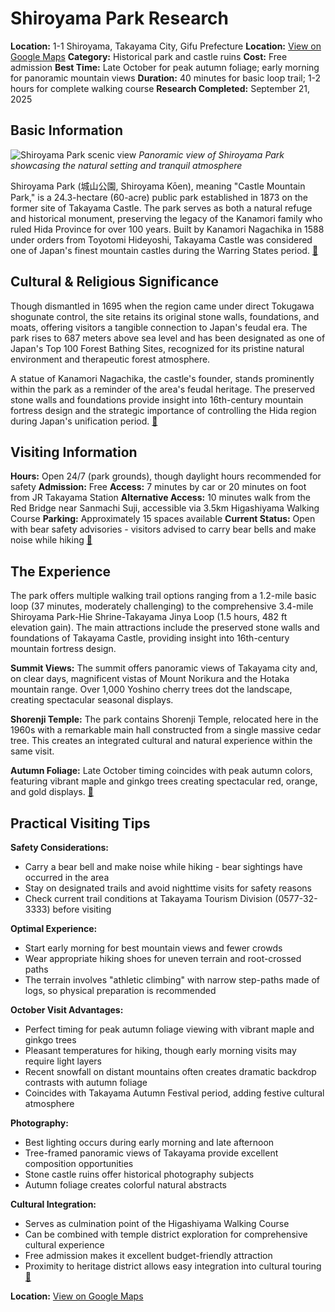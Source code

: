 # Shiroyama Park Research

**Location:** 1-1 Shiroyama, Takayama City, Gifu Prefecture
**Location:** [View on Google Maps](https://maps.google.com/maps?q=36.1397301,137.2628787)
**Category:** Historical park and castle ruins
**Cost:** Free admission
**Best Time:** Late October for peak autumn foliage; early morning for panoramic mountain views
**Duration:** 40 minutes for basic loop trail; 1-2 hours for complete walking course
**Research Completed:** September 21, 2025

## Basic Information

![Shiroyama Park scenic view](https://cdn.visitgifu.com/wp/2020/03/f8f0f794-078_1.jpg)
*Panoramic view of Shiroyama Park showcasing the natural setting and tranquil atmosphere*

Shiroyama Park (城山公園, Shiroyama Kōen), meaning "Castle Mountain Park," is a 24.3-hectare (60-acre) public park established in 1873 on the former site of Takayama Castle. The park serves as both a natural refuge and historical monument, preserving the legacy of the Kanamori family who ruled Hida Province for over 100 years. Built by Kanamori Nagachika in 1588 under orders from Toyotomi Hideyoshi, Takayama Castle was considered one of Japan's finest mountain castles during the Warring States period. [🔗](https://visitgifu.com/see-do/shiroyama-park/)

## Cultural & Religious Significance

Though dismantled in 1695 when the region came under direct Tokugawa shogunate control, the site retains its original stone walls, foundations, and moats, offering visitors a tangible connection to Japan's feudal era. The park rises to 687 meters above sea level and has been designated as one of Japan's Top 100 Forest Bathing Sites, recognized for its pristine natural environment and therapeutic forest atmosphere.

A statue of Kanamori Nagachika, the castle's founder, stands prominently within the park as a reminder of the area's feudal heritage. The preserved stone walls and foundations provide insight into 16th-century mountain fortress design and the strategic importance of controlling the Hida region during Japan's unification period. [🔗](https://www.japan-experience.com/all-about-japan/takayama/parks-gardens/shiroyama-park)

## Visiting Information

**Hours:** Open 24/7 (park grounds), though daylight hours recommended for safety
**Admission:** Free
**Access:** 7 minutes by car or 20 minutes on foot from JR Takayama Station
**Alternative Access:** 10 minutes walk from the Red Bridge near Sanmachi Suji, accessible via 3.5km Higashiyama Walking Course
**Parking:** Approximately 15 spaces available
**Current Status:** Open with bear safety advisories - visitors advised to carry bear bells and make noise while hiking
[🔗](https://www.city.takayama.lg.jp/shisetsu/1004139/1000036/1001575.html)

## The Experience

The park offers multiple walking trail options ranging from a 1.2-mile basic loop (37 minutes, moderately challenging) to the comprehensive 3.4-mile Shiroyama Park-Hie Shrine-Takayama Jinya Loop (1.5 hours, 482 ft elevation gain). The main attractions include the preserved stone walls and foundations of Takayama Castle, providing insight into 16th-century mountain fortress design.

**Summit Views:** The summit offers panoramic views of Takayama city and, on clear days, magnificent vistas of Mount Norikura and the Hotaka mountain range. Over 1,000 Yoshino cherry trees dot the landscape, creating spectacular seasonal displays.

**Shorenji Temple:** The park contains Shorenji Temple, relocated here in the 1960s with a remarkable main hall constructed from a single massive cedar tree. This creates an integrated cultural and natural experience within the same visit.

**Autumn Foliage:** Late October timing coincides with peak autumn colors, featuring vibrant maple and ginkgo trees creating spectacular red, orange, and gold displays. [🔗](https://www.alltrails.com/trail/japan/gifu/shiroyama-park-loop)

## Practical Visiting Tips

**Safety Considerations:**
- Carry a bear bell and make noise while hiking - bear sightings have occurred in the area
- Stay on designated trails and avoid nighttime visits for safety reasons
- Check current trail conditions at Takayama Tourism Division (0577-32-3333) before visiting

**Optimal Experience:**
- Start early morning for best mountain views and fewer crowds
- Wear appropriate hiking shoes for uneven terrain and root-crossed paths
- The terrain involves "athletic climbing" with narrow step-paths made of logs, so physical preparation is recommended

**October Visit Advantages:**
- Perfect timing for peak autumn foliage viewing with vibrant maple and ginkgo trees
- Pleasant temperatures for hiking, though early morning visits may require light layers
- Recent snowfall on distant mountains often creates dramatic backdrop contrasts with autumn foliage
- Coincides with Takayama Autumn Festival period, adding festive cultural atmosphere

**Photography:**
- Best lighting occurs during early morning and late afternoon
- Tree-framed panoramic views of Takayama provide excellent composition opportunities
- Stone castle ruins offer historical photography subjects
- Autumn foliage creates colorful natural abstracts

**Cultural Integration:**
- Serves as culmination point of the Higashiyama Walking Course
- Can be combined with temple district exploration for comprehensive cultural experience
- Free admission makes it excellent budget-friendly attraction
- Proximity to heritage district allows easy integration into cultural touring [🔗](https://centrip-japan.com/article/1496.html)

**Location:** [View on Google Maps](https://maps.google.com/?q=36°8'13.2"N+137°15'49.8"E)
